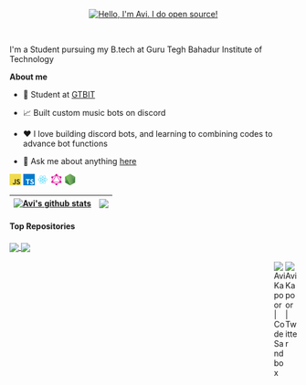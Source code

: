 
<p align="center"><a href="https://avikapoor24.github.io"><img width="80%" alt="Hello, I'm Avi. I do open source!" src="./assets/gh-readme-header.png" /></a></p>

<br />

I'm a Student pursuing my B.tech at Guru Tegh Bahadur Institute of Technology

**About me**

- 💼 Student at [GTBIT](http://gtbit.org/)

- 📈 Built custom music bots on discord

- ❤️ I love building discord bots, and learning to combining codes to advance bot functions

- 💬 Ask me about anything [here](https://github.com/https://avikapoor24/avikapoor24/issues)

<code><img height="20" alt="javascript" src="https://raw.githubusercontent.com/github/explore/80688e429a7d4ef2fca1e82350fe8e3517d3494d/topics/javascript/javascript.png"></code>
<code><img height="20" alt="typescript" src="https://raw.githubusercontent.com/github/explore/80688e429a7d4ef2fca1e82350fe8e3517d3494d/topics/typescript/typescript.png"></code>
<code><img height="20" alt="react" src="https://raw.githubusercontent.com/github/explore/80688e429a7d4ef2fca1e82350fe8e3517d3494d/topics/react/react.png"></code>
<code><img height="20" alt="graphql" src="https://raw.githubusercontent.com/github/explore/5c058a388828bb5fde0bcafd4bc867b5bb3f26f3/topics/graphql/graphql.png"></code>
<code><img height="20" alt="nodejs" src="https://raw.githubusercontent.com/github/explore/80688e429a7d4ef2fca1e82350fe8e3517d3494d/topics/nodejs/nodejs.png"></code>    


| <a href="https://github.com/avikapoor24/github-readme-stats"><img align="center" src="https://github-readme-stats.vercel.app/api?username=avikapoor24&show_icons=true&include_all_commits=true&theme=buefy&hide_border=true" alt="Avi's github stats" /></a> | <a href="https://github.com/avikapoor24/github-readme-stats"><img align="center" src="https://github-readme-stats.vercel.app/api/top-langs/?username=avikapoor24&layout=compact&theme=buefy&hide_border=true" /></a> |
| ------------- | ------------- |

#### Top Repositories


<a href="https://github.com/avikapoor24/github-readme-stats">
  <img align="center" src="https://github-readme-stats.vercel.app/api/pin/?username=avikapoor24&repo=github-readme-stats&theme=buefy" />
</a>
<a href="https://github.com/avikapoor24/avikapoor24.github.io">
  <img align="center" src="https://github-readme-stats.vercel.app/api/pin/?username=avikapoor24&repo=avikapoor24.github.io&theme=buefy" />
</a>

<br />
<br />

<a href="https://twitter.com/avikapoor_16">
  <img align="right" alt="Avi Kapoor | Twitter" width="21px" src="https://raw.githubusercontent.com/avikapoor24/avikapoor24/master/assets/twitter.svg" />
</a>
<a href="https://codesandbox.io/u/avikapoor24">
  <img align="right" alt="Avi Kapoor | CodeSandbox" width="20px" src="https://raw.githubusercontent.com/avikapoor24/avikapoor24/master/assets/codesandbox.svg" />
</a>
